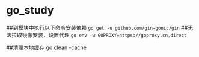 # go_study

##到模块中执行以下命令安装依赖
`go get -u github.com/gin-gonic/gin`
##无法拉取镜像安装，设置代理
`go env -w GOPROXY=https://goproxy.cn,direct`

##清理本地缓存
go clean -cache